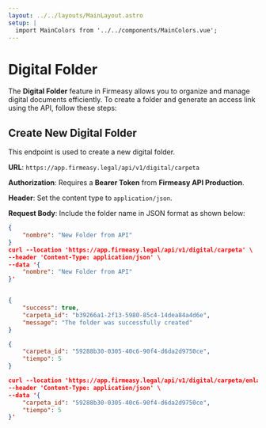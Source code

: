```yaml
---
layout: ../../layouts/MainLayout.astro
setup: |
  import MainColors from '../../components/MainColors.vue';
---
```


# Digital Folder

The **Digital Folder** feature in Firmeasy allows you to organize and manage digital documents efficiently. To create a folder and generate an access link using the API, follow these steps:

## Create New Digital Folder

This endpoint is used to create a new digital folder.

**URL**: `https://app.firmeasy.legal/api/v1/digital/carpeta`

**Authorization**: Requires a **Bearer Token** from **Firmeasy API Production**.

**Header**: Set the content type to `application/json`.

**Request Body**: Include the folder name in JSON format as shown below:

```json
{
    "nombre": "New Folder from API"
}
curl --location 'https://app.firmeasy.legal/api/v1/digital/carpeta' \
--header 'Content-Type: application/json' \
--data '{
    "nombre": "New Folder from API"
}'


{
    "success": true,
    "carpeta_id": "b39266a1-2f13-5980-85c4-14dea84a4d6e",
    "message": "The folder was successfully created"
}

{
    "carpeta_id": "59288b30-0305-40c6-90f4-d6da2d9750ce",
    "tiempo": 5
}

curl --location 'https://app.firmeasy.legal/api/v1/digital/carpeta/enlace' \
--header 'Content-Type: application/json' \
--data '{
    "carpeta_id": "59288b30-0305-40c6-90f4-d6da2d9750ce",
    "tiempo": 5
}'
